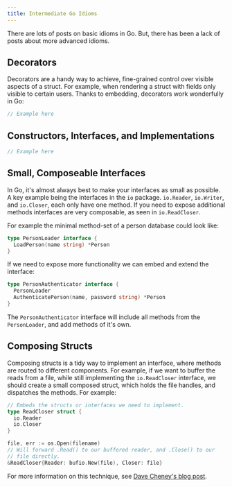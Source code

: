 ```yaml
---
title: Intermediate Go Idioms
---
```


There are lots of posts on basic idioms in Go. But, there has been a
lack of posts about more advanced idioms.

<!--
More info here. Add links to other posts.
-->

## Decorators

Decorators are a handy way to achieve, fine-grained control over
visible aspects of a struct. For example, when rendering a struct with
fields only visible to certain users. Thanks to embedding, decorators
work wonderfully in Go:

```Go
// Example here
```

## Constructors, Interfaces, and Implementations

<!--
When to use a package name as the implementation, and interfaces.
As in most languages, there are no hard rules for this. It's a matter
of experience and taste when choosing.
-->

```Go
// Example here
```

## Small, Composeable Interfaces

In Go, it's almost always best to make your interfaces as small as
possible. A key example being the interfaces in the `io` package.
`io.Reader`, `io.Writer`, and `io.Closer`, each only have one method.
If you need to expose additional methods interfaces are very
composable, as seen in `io.ReadCloser`.

For example the minimal method-set of a person database could look
like:

```Go
type PersonLoader interface {
  LoadPerson(name string) *Person
}
```

If we need to expose more functionality we can embed and extend the
interface:

```Go
type PersonAuthenticator interface {
  PersonLoader
  AuthenticatePerson(name, password string) *Person
}
```

The `PersonAuthenticator` interface will include all methods from the
`PersonLoader`, and add methods of it's own.

## Composing Structs

Composing structs is a tidy way to implement an interface, where
methods are routed to different components. For example, if we want to
buffer the reads from a file, while still implementing the
`io.ReadCloser` interface, we should create a small composed struct,
which holds the file handles, and dispatches the methods. For example:

```Go
// Embeds the structs or interfaces we need to implement.
type ReadCloser struct {
  io.Reader
  io.Closer
}

file, err := os.Open(filename)
// Will forward .Read() to our buffered reader, and .Close() to our
// file directly.
&ReadCloser{Reader: bufio.New(file), Closer: file}
```

For more information on this technique, see [Dave Cheney's blog
post](http://dave.cheney.net/2015/05/22/struct-composition-with-go).
